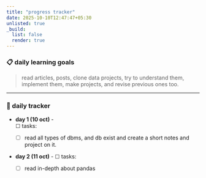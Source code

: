 ```yaml
---
title: "progress tracker"
date: 2025-10-10T12:47:47+05:30
unlisted: true
_build:
  list: false
  render: true
---
```


### 📋 daily learning goals

> read articles, posts, clone data projects, try to understand them, implement them, make projects, and revise previous ones too.

---

### 📅 daily tracker

- **day 1 (10 oct)** -  
  ☐ tasks:

  - [ ] read all types of dbms, and db exist and create a short notes and project on it.

- **day 2 (11 oct)** -
  ☐ tasks:

  - [ ] read in-depth about pandas

<!-- - **day 3 (12 oct)** -
  ☐ tasks:

  - [ ] experiment with python/sql/cloud concept
  - [ ] document learnings

- **day 4 (13 oct)** -
  ☐ tasks:

  - [ ] read new article/post
  - [ ] attempt mini-project or challenge

- **day 5 (14 oct)** -
  ☐ tasks:

  - [ ] revision + notes update

- **day 6 (15 oct)** -
  ☐ tasks:
  - [ ] summarize week learnings
  - [ ] plan next week topics -->
